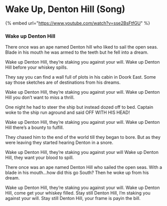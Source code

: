 # Wake Up, Denton Hill (Song)

{% embed url="https://www.youtube.com/watch?v=sse2BsFtfGU" %}

### Wake up Denton Hill

There once was an ape named Denton hill who liked to sail the open seas. Blade in his mouth he was armed to the teeth but he fell into a dream.

Wake up Denton Hill, they’re staking you against your will. Wake up Denton Hill before your whiskey spills.

They say you can find a wall full of plots in his cabin in Doork East. Some say those sketches are of destinations from his dreams.

Wake up Denton Hill, they’re staking you against your will. Wake up Denton Hill you don’t want to miss a thrill.

One night he had to steer the ship but instead dozed off to bed. Captain woke to the ship run aground and said OFF WITH HIS HEAD!

Wake up Denton Hill, they’re staking you against your will. Wake up Denton Hill there’s a bounty to fulfill.

They chased him to the end of the world till they began to bore. But as they were leaving they started hearing Denton in a snore.

Wake up Denton Hill, they’re staking you against your will Wake up Denton Hill, they want your blood to spill.

There once was an ape named Denton Hill who sailed the open seas. With a blade in his mouth…how did this go South? Then he woke up from his dream.

Wake up Denton Hill, they’re staking you against your will. Wake up Denton Hill, come get your whiskey filled. Stay still Denton Hill, I’m staking you against your will. Stay still Denton Hill, your frame is payin the bill.
